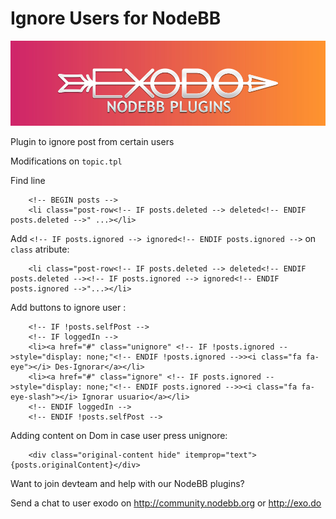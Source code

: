 # Ignore Users for NodeBB

![Alt text](/nodeplugins.jpg "Exodo plugins")

Plugin to ignore post from certain users

Modifications on `topic.tpl`

Find line

```
	<!-- BEGIN posts -->
	<li class="post-row<!-- IF posts.deleted --> deleted<!-- ENDIF posts.deleted -->" ...></li>
```

Add `<!-- IF posts.ignored --> ignored<!-- ENDIF posts.ignored -->` on `class` atribute:

```
	<li class="post-row<!-- IF posts.deleted --> deleted<!-- ENDIF posts.deleted --><!-- IF posts.ignored --> ignored<!-- ENDIF posts.ignored -->"...></li>
```
Add buttons to ignore user :

```
	<!-- IF !posts.selfPost --> 	 	
	<!-- IF loggedIn --> 	 	
	<li><a href="#" class="unignore" <!-- IF !posts.ignored -->style="display: none;"<!-- ENDIF !posts.ignored -->><i class="fa fa-eye"></i> Des-Ignorar</a></li> 	 	
	<li><a href="#" class="ignore" <!-- IF posts.ignored -->style="display: none;"<!-- ENDIF posts.ignored -->><i class="fa fa-eye-slash"></i> Ignorar usuario</a></li> 	 	
	<!-- ENDIF loggedIn --> 	 	
	<!-- ENDIF !posts.selfPost --> 
```

Adding content on Dom in case user press unignore:
```
	<div class="original-content hide" itemprop="text">{posts.originalContent}</div> 
```

Want to join devteam and help with our NodeBB plugins? 

Send a chat to user exodo on http://community.nodebb.org or http://exo.do
